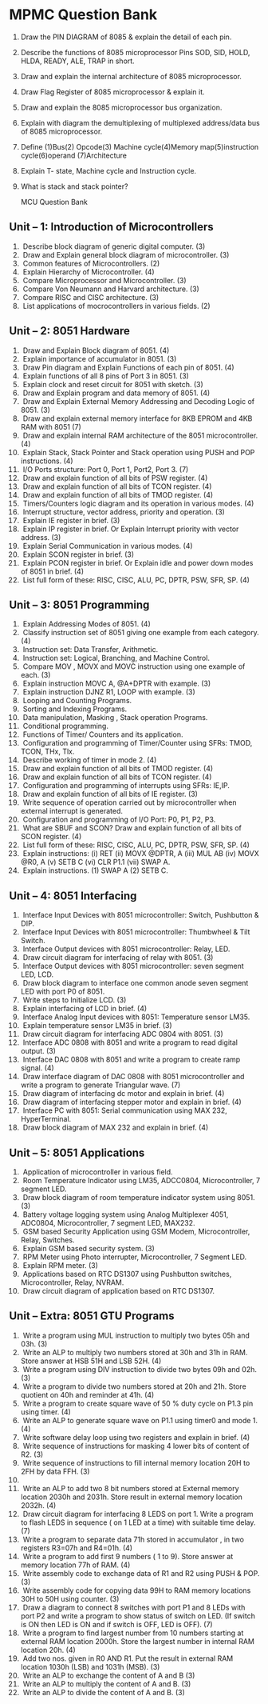 # MPMC Question Bank

1. Draw the PIN DIAGRAM of 8085 & explain the detail of each pin.
2. Describe the functions of 8085 microprocessor Pins SOD, SID, HOLD, HLDA, READY, ALE, TRAP in short.
3. Draw and explain the internal architecture of 8085 microprocessor.
4. Draw Flag Register of 8085 microprocessor & explain it.
5. Draw and explain the 8085 microprocessor bus organization.
6. Explain with diagram the demultiplexing of multiplexed address/data bus of 8085 microprocessor.
7. Define (1)Bus(2) Opcode(3) Machine cycle(4)Memory map(5)instruction cycle(6)operand (7)Architecture
8. Explain T- state, Machine cycle and Instruction cycle.
10. What is stack and stack pointer?

    MCU Question Bank

## Unit – 1: Introduction of Microcontrollers

1. ​	Describe block diagram of generic digital computer. (3)
2. ​	Draw and Explain general block diagram of microcontroller. (3)
3. ​	Common features of Microcontrollers. (2)
4. ​	Explain Hierarchy of Microcontroller. (4)
5. ​	Compare Microprocessor and Microcontroller. (3)
6. ​	Compare Von Neumann and Harvard architecture. (3)
7. ​	Compare RISC and CISC architecture. (3)
8. ​	List applications of mocrocontrollers in various fields. (2) 

## Unit – 2: 8051 Hardware

1. ​	Draw and Explain Block diagram of 8051. (4)
2. ​	Explain importance of accumulator in 8051. (3)
3. ​	Draw Pin diagram and Explain Functions of each pin of 8051. (4)
4. ​	Explain functions of all 8 pins of Port 3 in 8051. (3)
5. ​	Explain clock and reset circuit for 8051 with sketch. (3)
6. ​	Draw and Explain program and data memory of 8051. (4)
7. ​	Draw and Explain External Memory Addressing and Decoding Logic of 8051. (3)
8. ​	Draw and explain external memory interface for 8KB EPROM and 4KB RAM with 8051 (7)
9. ​	Draw and explain internal RAM architecture of the 8051 microcontroller. (4)
10. ​	Explain Stack, Stack Pointer and Stack operation using PUSH and POP instructions. (4)
11. ​	I/O Ports structure: Port 0, Port 1, Port2, Port 3. (7)
12. ​	Draw and explain function of all bits of PSW register. (4)
13. ​	Draw and explain function of all bits of TCON register. (4)
14. ​	Draw and explain function of all bits of TMOD register. (4)
15. ​	Timers/Counters logic diagram and its operation in various modes. (4)
16. ​	Interrupt structure, vector address, priority and operation. (3)
17. ​	Explain IE register in brief. (3)
18. ​	Explain IP register in brief. Or Explain Interrupt priority with vector address. (3)
19. ​	Explain Serial Communication in various modes. (4)
20. ​	Explain SCON register in brief. (3)
21. ​	Explain PCON register in brief. Or Explain idle and power down modes of 8051 in brief. (4)
22. ​	List full form of these: RISC, CISC, ALU, PC, DPTR, PSW, SFR, SP. (4) 

## Unit – 3: 8051 Programming

1. ​	Explain Addressing Modes of 8051. (4)
2. ​	Classify instruction set of 8051 giving one example from each category. (4)
3. ​	Instruction set: Data Transfer, Arithmetic.
4. ​	Instruction set: Logical, Branching, and Machine Control.
5. ​	Compare MOV , MOVX and MOVC instruction using one example of each. (3)
6. ​	Explain instruction MOVC A, @A+DPTR with example. (3)
7. ​	Explain instruction DJNZ R1, LOOP with example. (3)
8. ​	Looping and Counting Programs.
9. ​	Sorting and Indexing Programs.
10. ​	Data manipulation, Masking , Stack operation Programs.
11. ​	Conditional programming.
12. ​	Functions of Timer/ Counters and its application.
13. ​	Configuration and programming of Timer/Counter using SFRs: TMOD, TCON, THx, Tlx.
14. ​	Describe working of timer in mode 2. (4)
15. ​	Draw and explain function of all bits of TMOD register. (4)
16. ​	Draw and explain function of all bits of TCON register. (4)
17. ​	Configuration and programming of interrupts using SFRs: IE,IP.
18. ​	Draw and explain function of all bits of IE register. (3)
19. ​	Write sequence of operation carried out by microcontroller when external interrupt is generated.
20. ​	Configuration and programming of I/O Port: P0, P1, P2, P3.
21. ​	What are SBUF and SCON? Draw and explain function of all bits of SCON register. (4)
22. ​	List full form of these: RISC, CISC, ALU, PC, DPTR, PSW, SFR, SP. (4)
23. ​	Explain instructions: (i) RET (ii) MOVX @DPTR, A (iii) MUL AB (iv) MOVX @R0, A (v) SETB C (vi) CLR P1.1 (vii) SWAP A.
24. ​	Explain instructions. (1) SWAP A (2) SETB C.

## Unit – 4: 8051 Interfacing

1. ​	Interface Input Devices with 8051 microcontroller: Switch, Pushbutton & DIP.
2. ​	Interface Input Devices with 8051 microcontroller: Thumbwheel & Tilt Switch.
3. ​	Interface Output devices with 8051 microcontroller: Relay, LED.
4. ​	Draw circuit diagram for interfacing of relay with 8051. (3)
5. ​	Interface Output devices with 8051 microcontroller: seven segment LED, LCD.
6. ​	Draw block diagram to interface one common anode seven segment LED with port P0 of 8051.  
7. ​	Write steps to Initialize LCD. (3)
8. ​	Explain interfacing of LCD in brief. (4)
9. ​	Interface Analog Input devices with 8051: Temperature sensor LM35.
10. ​	Explain temperature sensor LM35 in brief. (3)
11. ​	Draw circuit diagram for interfacing ADC 0804 with 8051. (3)
12. ​	Interface ADC 0808 with 8051 and write a program to read digital output. (3)
13. ​	Interface DAC 0808 with 8051 and write a program to create ramp signal. (4)
14. ​	Draw interface diagram of DAC 0808 with 8051 microcontroller and write a program to generate Triangular wave. (7)
15. ​	Draw diagram of interfacing dc motor and explain in brief. (4)
16. ​	Draw diagram of interfacing stepper motor and explain in brief. (4)
17. ​	Interface PC with 8051: Serial communication using MAX 232, HyperTerminal.
18. ​	Draw block diagram of MAX 232 and explain in brief. (4) 

## Unit – 5: 8051 Applications

1. ​	Application of microcontroller in various field.
2. ​	Room Temperature Indicator using LM35, ADCC0804, Microcontroller, 7 segment LED.
3. ​	Draw block diagram of room temperature indicator system using 8051. (3)
4. ​	Battery voltage logging system using Analog Multiplexer 4051, ADC0804, Microcontroller, 7 segment LED, MAX232.
5. ​	GSM based Security Application using GSM Modem, Microcontroller, Relay, Switches.
6. ​	Explain GSM based security system. (3)
7. ​	RPM Meter using Photo interrupter, Microcontroller, 7 Segment LED.
8. ​	Explain RPM meter. (3)
9. ​	Applications based on RTC DS1307 using Pushbutton switches, Microcontroller, Relay, NVRAM.
10. ​	Draw circuit diagram of application based on RTC DS1307.

## Unit – Extra: 8051 GTU Programs

1. ​	Write a program using MUL instruction to multiply two bytes 05h and 03h. (3)
2. ​	Write an ALP to multiply two numbers stored at 30h and 31h in RAM. Store answer at HSB 51H and LSB 52H. (4)
3. ​	Write a program using DIV instruction to divide two bytes 09h and 02h. (3)
4. ​	Write a program to divide two numbers stored at 20h and 21h. Store quotient on 40h and reminder at 41h. (4)
5. ​	Write a program to create square wave of 50 % duty cycle on P1.3 pin using timer. (4)
6. ​	Write an ALP to generate square wave on P1.1 using timer0 and mode 1. (4)
7. ​	Write software delay loop using two registers and explain in brief. (4)
8. ​	Write sequence of instructions for masking 4 lower bits of content of R2. (3)
9. ​	Write sequence of instructions to fill internal memory location 20H to 2FH by data FFH. (3)
10. ​	
11. ​	Write an ALP to add two 8 bit numbers stored at External memory location 2030h and 2031h. Store result in external memory location 2032h. (4)
12. ​	Draw circuit diagram for interfacing 8 LEDS on port 1. Write a program to flash LEDS in sequence ( on 1 LED at a time) with suitable time delay. (7)
13. ​	Write a program to separate data 71h stored in accumulator , in two registers R3=07h and R4=01h. (4)
14. ​	Write a program to add first 9 numbers ( 1 to 9). Store answer at memory location 77h of RAM. (4)
15. ​	Write assembly code to exchange data of R1 and R2 using PUSH & POP. (3)
16. ​	Write assembly code for copying data 99H to RAM memory locations 30H to 50H using counter. (3)
17. ​	Draw a diagram to connect 8 switches with port P1 and 8 LEDs with port P2 and write a program to show status of switch on LED. (If switch is ON then LED is ON and if switch is OFF, LED is OFF). (7)
18. ​	Write a program to find largest number from 10 numbers starting at external RAM location 2000h. Store the largest number in internal RAM location 20h. (4)
19. ​	Add two nos. given in R0 AND R1. Put the result in external RAM location 1030h (LSB) and 1031h (MSB). (3)
20. ​	Write an ALP to exchange the content of A and B (3)
21. ​	Write an ALP to multiply the content of A and B. (3)
22. ​	Write an ALP to divide the content of A and B. (3)